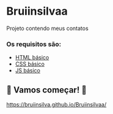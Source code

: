 # Bruiinsilvaa

Projeto contendo meus contatos 
### Os requisitos são:

* [HTML básico](https://www.w3schools.com/html/)
* [CSS básico](https://developer.mozilla.org/pt-BR/docs/Web/CSS)
* [JS básico](https://www.w3schools.com/js/)

## 🚀 Vamos começar! 🚀

https://bruiinsilva.github.io/Bruiinsilvaa/
